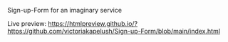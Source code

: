 Sign-up-Form for an imaginary service

Live preview: https://htmlpreview.github.io/?https://github.com/victoriakapelush/Sign-up-Form/blob/main/index.html

